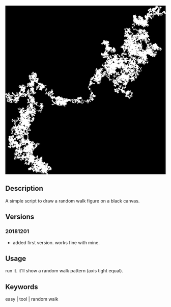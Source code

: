 ![sample](/Draw_randomwalk/random_walk.png)

## Description

A simple script to draw a random walk figure on a black canvas.

## Versions

### 20181201

- added first version. works fine with mine.

## Usage

run it. it'll show a random walk pattern (axis tight equal).

## Keywords

easy | tool | random walk
